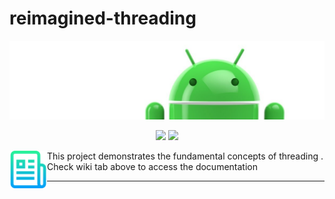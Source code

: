 # reimagined-threading
![Banner](https://github.com/devrath/devrath/blob/master/images/Banner.png)


<p align="center">
<a><img src="https://img.shields.io/badge/Fundamentals-Threading-blue"></a>
<a><img src="https://img.shields.io/badge/Language-Java-blue"></a>
</p>

<p align="center"><a><img align="left" src="https://github.com/devrath/devrath/blob/master/images/description.png" width="60" height="60" alt="Description" title="Description"></a></p> 
This project demonstrates the fundamental concepts of threading . Check wiki tab above to access the documentation 


---
